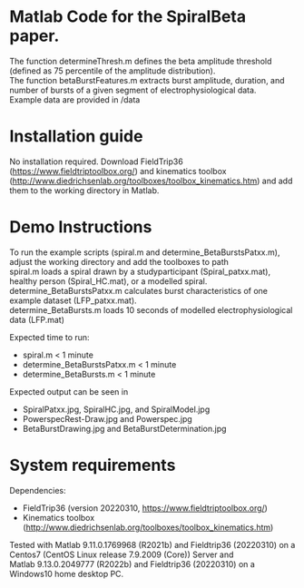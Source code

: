 # Matlab Code for the SpiralBeta paper.  
The function determineThresh.m defines the beta amplitude threshold (defined as 75 percentile of the amplitude distribution).  
The function betaBurstFeatures.m extracts burst amplitude, duration, and number of bursts of a given segment of electrophysiological data.    
Example data are provided in /data  

# Installation guide
No installation required. 
Download FieldTrip36 (https://www.fieldtriptoolbox.org/) and kinematics toolbox (http://www.diedrichsenlab.org/toolboxes/toolbox_kinematics.htm) and add them to the working directory in Matlab.


# Demo Instructions
To run the example scripts (spiral.m and determine_BetaBurstsPatxx.m), adjust the working directory and add the toolboxes to path  
spiral.m loads a spiral drawn by a studyparticipant (Spiral_patxx.mat), healthy person (Spiral_HC.mat), or a modelled spiral.  
determine_BetaBurstsPatxx.m calculates burst characteristics of one example dataset (LFP_patxx.mat).  
determine_BetaBursts.m loads 10 seconds of modelled electrophysiological data (LFP.mat)

Expected time to run:  
- spiral.m < 1 minute
- determine_BetaBurstsPatxx.m < 1 minute   
- determine_BetaBursts.m < 1 minute   

Expected output can be seen in   
- SpiralPatxx.jpg, SpiralHC.jpg, and SpiralModel.jpg  
- PowerspecRest-Draw.jpg and Powerspec.jpg  
- BetaBurstDrawing.jpg and BetaBurstDetermination.jpg  


# System requirements
Dependencies:
- FieldTrip36 (version 20220310, https://www.fieldtriptoolbox.org/) 
- Kinematics toolbox (http://www.diedrichsenlab.org/toolboxes/toolbox_kinematics.htm)


Tested with Matlab 9.11.0.1769968 (R2021b) and Fieldtrip36 (20220310) on a Centos7 (CentOS Linux release 7.9.2009 (Core)) Server and   
Matlab 9.13.0.2049777 (R2022b) and Fieldtrip36 (20220310) on a Windows10 home desktop PC.
